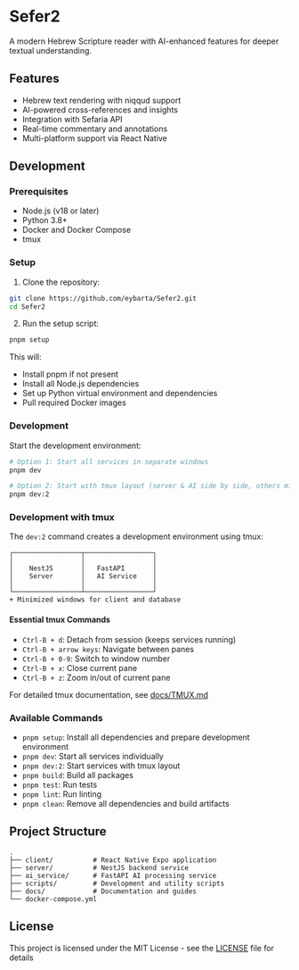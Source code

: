 # Sefer2

A modern Hebrew Scripture reader with AI-enhanced features for deeper textual understanding.

## Features

- Hebrew text rendering with niqqud support
- AI-powered cross-references and insights
- Integration with Sefaria API
- Real-time commentary and annotations
- Multi-platform support via React Native

## Development

### Prerequisites

- Node.js (v18 or later)
- Python 3.8+
- Docker and Docker Compose
- tmux

### Setup

1. Clone the repository:
```bash
git clone https://github.com/eybarta/Sefer2.git
cd Sefer2
```

2. Run the setup script:
```bash
pnpm setup
```
This will:
- Install pnpm if not present
- Install all Node.js dependencies
- Set up Python virtual environment and dependencies
- Pull required Docker images

### Development

Start the development environment:
```bash
# Option 1: Start all services in separate windows
pnpm dev

# Option 2: Start with tmux layout (server & AI side by side, others minimized)
pnpm dev:2
```

### Development with tmux

The `dev:2` command creates a development environment using tmux:

```
┌─────────────────┬─────────────────┐
│                 │                 │
│    NestJS       │   FastAPI       │
│    Server       │   AI Service    │
│                 │                 │
└─────────────────┴─────────────────┘
+ Minimized windows for client and database
```

#### Essential tmux Commands
- `Ctrl-B + d`: Detach from session (keeps services running)
- `Ctrl-B + arrow keys`: Navigate between panes
- `Ctrl-B + 0-9`: Switch to window number
- `Ctrl-B + x`: Close current pane
- `Ctrl-B + z`: Zoom in/out of current pane

For detailed tmux documentation, see [docs/TMUX.md](docs/TMUX.md)

### Available Commands

- `pnpm setup`: Install all dependencies and prepare development environment
- `pnpm dev`: Start all services individually
- `pnpm dev:2`: Start services with tmux layout
- `pnpm build`: Build all packages
- `pnpm test`: Run tests
- `pnpm lint`: Run linting
- `pnpm clean`: Remove all dependencies and build artifacts

## Project Structure

```
.
├── client/          # React Native Expo application
├── server/          # NestJS backend service
├── ai_service/      # FastAPI AI processing service
├── scripts/         # Development and utility scripts
├── docs/            # Documentation and guides
└── docker-compose.yml
```

## License

This project is licensed under the MIT License - see the [LICENSE](LICENSE) file for details
